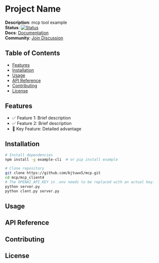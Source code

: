 # Project Name

**Description**: mcp tool example  
**Status**: [![Status]()]()  
**Docs**: [Documentation]()  
**Community**: [Join Discussion]()


## Table of Contents
- [Features](#features)
- [Installation](#installation)
- [Usage](#usage)
- [API Reference](#api-reference)
- [Contributing](#contributing)
- [License](#license)


## Features
- ✅ Feature 1: Brief description
- ✅ Feature 2: Brief description
- 🌟 Key Feature: Detailed advantage


## Installation
```bash
# Install dependencies
npm install -g example-cli  # or pip install example

# Clone repository
git clone https://github.com/bjtuwx5/mcp.git
cd mcp/mcp_client4
# The OPENAI_API_KEY in .env needs to be replaced with an actual key.
python server.py
python clent.py server.py
```

## Usage

## API Reference

## Contributing

## License